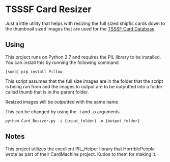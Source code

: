 # TSSSF Card Resizer

Just a little utility that helps with resizing the full sized shipfic cards down to the thumbnail sized images that are used for the [TSSSF Card Database](http://tsssf.cards/)

## Using

This project runs on Python 2.7 and requires the PIL library to be installed. You can install this by running the following command

```
[sudo] pip install Pillow
```

This script assumes that the full size images are in the folder that the script is being run from and the images to output are to be outputted into a folder called thumb that is in the parent folder.

Resized images will be outputted with the same name

This can be changed by using the -i and -o arguments

```
python Card_Resizer.py -i {input_folder} -o {output_folder}
```


## Notes

This project utilizes the excellent PIL_Helper library that HorriblePeople wrote as part of their CardMachine project. Kudos to them for making it.

